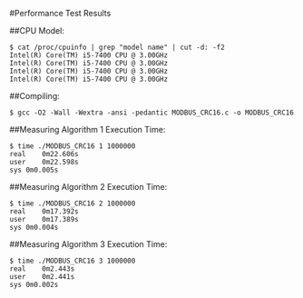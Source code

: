 #Performance Test Results

##CPU Model:
```
$ cat /proc/cpuinfo | grep "model name" | cut -d: -f2
Intel(R) Core(TM) i5-7400 CPU @ 3.00GHz
Intel(R) Core(TM) i5-7400 CPU @ 3.00GHz
Intel(R) Core(TM) i5-7400 CPU @ 3.00GHz
Intel(R) Core(TM) i5-7400 CPU @ 3.00GHz
```

##Compiling:
```
$ gcc -O2 -Wall -Wextra -ansi -pedantic MODBUS_CRC16.c -o MODBUS_CRC16
```

##Measuring Algorithm 1 Execution Time:
```
$ time ./MODBUS_CRC16 1 1000000
real	0m22.606s
user	0m22.598s
sys	0m0.005s
```

##Measuring Algorithm 2 Execution Time:
```
$ time ./MODBUS_CRC16 2 1000000
real	0m17.392s
user	0m17.389s
sys	0m0.004s
```

##Measuring Algorithm 3 Execution Time:
```
$ time ./MODBUS_CRC16 3 1000000
real	0m2.443s
user	0m2.441s
sys	0m0.002s
```
